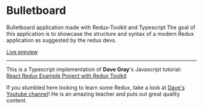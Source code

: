 # Bulletboard

Bulletboard application made with Redux-Toolkit and Typescript
The goal of this application is to showcase the structure and syntax of a modern Redux application as suggested by the redux devs.

[Live preview](https://vgtmhl.github.io/bulletboard/)

---

This is a Typescript implementation of **Dave Gray**'s Javascript tutorial: [React Redux Example Project with Redux Toolkit](https://www.youtube.com/watch?v=hI-VgEaCMyQ&list=PL0Zuz27SZ-6M1J5I1w2-uZx36Qp6qhjKo&index=2)

If you stumbled here looking to learn some Redux, take a look at [Dave's Youtube channel](https://www.youtube.com/c/DaveGrayTeachesCode)! He is an amazing teacher and puts out great quality content.
